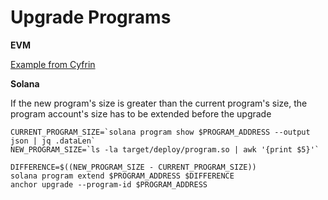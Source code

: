 # Upgrade Programs

**EVM**

[Example from Cyfrin](https://www.cyfrin.io/glossary/upgradeable-proxy-solidity-code-example)

**Solana**

If the new program's size is greater than the current program's size, the program account's size has to be extended before the upgrade

```
CURRENT_PROGRAM_SIZE=`solana program show $PROGRAM_ADDRESS --output json | jq .dataLen`
NEW_PROGRAM_SIZE=`ls -la target/deploy/program.so | awk '{print $5}'`

DIFFERENCE=$((NEW_PROGRAM_SIZE - CURRENT_PROGRAM_SIZE))
solana program extend $PROGRAM_ADDRESS $DIFFERENCE
anchor upgrade --program-id $PROGRAM_ADDRESS 
```

